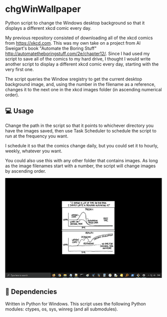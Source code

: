# chgWinWallpaper
Python script to change the Windows desktop background so that it displays a different xkcd comic every day.

My previous repository consisted of downloading all of the xkcd comics from https://xkcd.com. This was my own take on a project from Al Sweigart's book "Automate the Boring Stuff" http://automatetheboringstuff.com/2e/chapter12/. Since I had used my script to save all of the comics to my hard drive, I thought I would write another script to display a different xkcd comic every day, starting with the very first one.

The script queries the Window sregistry to get the current desktop background image, and, using the number in the filename as a reference, changes it to the next one in the xkcd images folder (in ascending numerical order).

## :computer: Usage

Change the path in the script so that it points to whichever directory you have the images saved, then use Task Scheduler to schedule the script to run at the frequency you want.

I schedule it so that the comics change daily, but you could set it to hourly, weekly, whatever you want.

You could also use this with any other folder that contains images. As long as the image filenames start with a number, the script will change images by ascending order.

![chgWinWallpaper.gif](img/chgWinWallpaper.gif)

## :snake: Dependencies

Written in Python for Windows. This script uses the following Python modules: ctypes, os, sys, winreg (and all submodules).
